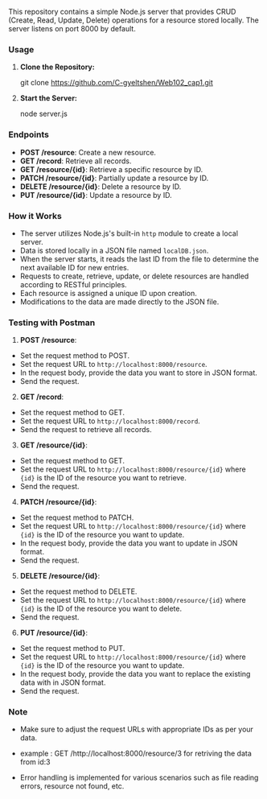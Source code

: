 This repository contains a simple Node.js server that provides CRUD (Create, Read, Update, Delete) operations for a resource stored locally. The server listens on port 8000 by default.

### Usage

1. **Clone the Repository:**

    git clone https://github.com/C-gyeltshen/Web102_cap1.git

2. **Start the Server:**

    node server.js

### Endpoints

- **POST /resource**: Create a new resource.
- **GET /record**: Retrieve all records.
- **GET /resource/{id}**: Retrieve a specific resource by ID.
- **PATCH /resource/{id}**: Partially update a resource by ID.
- **DELETE /resource/{id}**: Delete a resource by ID.
- **PUT /resource/{id}**: Update a resource by ID.

### How it Works

- The server utilizes Node.js's built-in `http` module to create a local server.
- Data is stored locally in a JSON file named `localDB.json`.
- When the server starts, it reads the last ID from the file to determine the next available ID for new entries.
- Requests to create, retrieve, update, or delete resources are handled according to RESTful principles.
- Each resource is assigned a unique ID upon creation.
- Modifications to the data are made directly to the JSON file.


### Testing with Postman

1. **POST /resource**: 
- Set the request method to POST.
- Set the request URL to `http://localhost:8000/resource`.
- In the request body, provide the data you want to store in JSON format.
- Send the request.

2. **GET /record**:
- Set the request method to GET.
- Set the request URL to `http://localhost:8000/record`.
- Send the request to retrieve all records.

3. **GET /resource/{id}**:
- Set the request method to GET.
- Set the request URL to `http://localhost:8000/resource/{id}` where `{id}` is the ID of the resource you want to retrieve.
- Send the request.

4. **PATCH /resource/{id}**:
- Set the request method to PATCH.
- Set the request URL to `http://localhost:8000/resource/{id}` where `{id}` is the ID of the resource you want to update.
- In the request body, provide the data you want to update in JSON format.
- Send the request.

5. **DELETE /resource/{id}**:
- Set the request method to DELETE.
- Set the request URL to `http://localhost:8000/resource/{id}` where `{id}` is the ID of the resource you want to delete.
- Send the request.

6. **PUT /resource/{id}**:
- Set the request method to PUT.
- Set the request URL to `http://localhost:8000/resource/{id}` where `{id}` is the ID of the resource you want to update.
- In the request body, provide the data you want to replace the existing data with in JSON format.
- Send the request.

### Note
- Make sure to adjust the request URLs with appropriate IDs as per your data.

- example : GET /http://localhost:8000/resource/3  for retriving the data from id:3

- Error handling is implemented for various scenarios such as file reading errors, resource not found, etc.